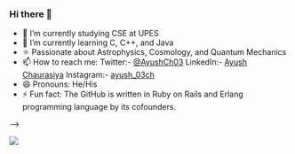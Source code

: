 ### Hi there 👋


- 🔭 I’m currently studying CSE at UPES
- 🌱 I’m currently learning C, C++, and Java
- ⚛️ Passionate about Astrophysics, Cosmology, and Quantum Mechanics
- 📫 How to reach me:  Twitter:- [@AyushCh03](https://twitter.com/AyushCh03) 
                       LinkedIn:- [Ayush Chaurasiya](https://www.linkedin.com/in/ayush-chaurasiya-7a4093252/)
                       Instagram:- [ayush_03ch](https://www.instagram.com/ayush_3ch/)
- 😄 Pronouns: He/His
- ⚡ Fun fact: The GitHub is written in Ruby on Rails and Erlang programming language by its cofounders.

-->


<img src="https://github-readme-stats.vercel.app/api?username=ayush03ch&&show_icons=true&title_color=ffffF1&icon_color=bb2acf&text_color=FFFD01&bg_color=151515">
